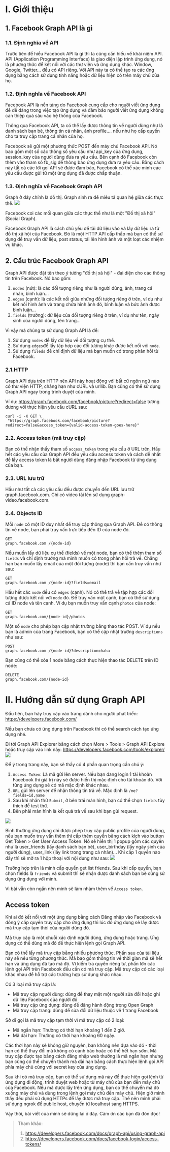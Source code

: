 # I. Giới thiệu
## 1. Facebook Graph API là gì
### 1.1. Định nghĩa về API
Trước tiên để hiểu Facebook API là gì thì ta cũng cần hiểu về khái niệm API. API (Application Programming Interface) là giao diện lập trình ứng dụng, nó là phương thức để kết nối với các thư viện và ứng dụng khác. Window, Google, Twitter... đều có API riêng. Với API này ta có thể tạo ra các ứng dụng bằng cách sử dụng tính năng hoặc dữ liệu hiện có trên máy chủ của họ.

### 1.2. Định nghĩa về Facebook API

Facebook API là nền tảng do Facebook cung cấp cho người viết ứng dụng để dễ dàng trong việc tạo ứng dụng và đảm bảo người viết ứng dụng không can thiệp quá sâu vào hệ thống của Facebook.

Thông qua Facebook API, ta có thể lấy được thông tin về người dùng như là danh sách bạn bè, thông tin cá nhân, ảnh profile.... nếu như họ cấp quyền cho ta truy cập trang cá nhân của họ.

Facebook sẽ gửi một phương thức POST đến máy chủ Facebook API.  Nó bao gồm một số các thông số yêu cầu như api_key của ứng dụng, session_key của người dùng đưa ra yêu cầu. Bên cạnh đó Facebook còn thêm vào tham số fb_sig để thông báo ứng dụng đưa ra yêu cầu. Bằng cách này tất cả các lời gọi API sẽ được đảm bảo, Facebook có thể xác minh các yêu cầu được gửi từ một ứng dụng đã được chấp thuận.

### 1.3. Định nghĩa về Facebook Graph API
Graph ở đây chính là đồ thị. Graph sinh ra để miêu tả quan hệ giữa các thực thể.
![](https://images.viblo.asia/9c7428e7-de93-48a1-b9a3-983a4ebc7ba2.png)

Facebook coi các mối quan giữa các thực thể như là một "Đồ thị xã hội" (Social Graph).

Facebook Graph API là cách chủ yếu để tải dữ liệu vào và lấy dữ liệu ra từ đồ thị xã hội của Facebook. Đó là một HTTP API cấp thấp mà bạn có thể sử dụng để truy vấn dữ liệu, post status, tải lên hình ảnh và một loạt các nhiệm vụ khác. 
## 2. Cấu trúc Facebook Graph API
Graph API được đặt tên theo ý tưởng "đồ thị xã hội" - đại diện cho các thông tin trên Facebook. Nó bao gồm:

1. `nodes` (nút): là các đối tượng riêng như là người dùng, ảnh, trang cá nhân, bình luận...
2. `edges` (cạnh): là các kết nối giữa những đối tượng riêng ở trên, ví dụ như kết nối hình ảnh và trang chứa hình ảnh đó, bình luận và bức ảnh được bình luận...
3. `fields` (trường): dữ liệu của đối tượng riêng ở trên, ví dụ như tên, ngày sinh của người dùng, tên trang...

Vì vậy mà chúng ta sử dụng Graph API là để:
1. Sử dụng `nodes` để lấy dữ liệu về đối tượng cụ thể.
2. Sử dụng `edges`để lấy tập hợp các đối tượng khác được kết nối với `node`.
3. Sử dụng `fileds` để chỉ định dữ liệu mà bạn muốn có trong phản hồi từ Facebook.

### 2.1.HTTP
Graph API dựa trên HTTP nên API này hoạt động với bất cứ ngôn ngữ nào có thư viện HTTP, chẳng hạn như cURL và urllib. Bạn cũng có thể sử dụng Graph API ngay trong trình duyệt của mình.

Ví dụ: https://graph.facebook.com/facebook/picture?redirect=false tương đương với thực hiện yêu cầu cURL sau:
```
curl -i -X GET \
 "https://graph.facebook.com/facebook/picture?redirect=false&access_token={valid-access-token-goes-here}"
```
### 2.2. Access token (mã truy cập)
Bạn có thể nhận thấy tham số `access_token` trong yêu cầu ở URL trên. Hầu hết các yêu cầu của Graph API đều yêu cầu access token và cách dễ nhất để lấy access token là bắt người dùng đăng nhập Facebook từ ứng dụng của bạn.
### 2.3. URL lưu trữ
Hầu như tất cả các yêu cầu đều được chuyển đến URL lưu trữ graph.facebook.com. Chỉ có video tải lên sử dụng graph-video.facebook.com.
### 2.4. Objects ID
Mỗi `node` có một ID duy nhất để truy cập thông qua Graph API. Để có thông tin về node, bạn phải truy vấn trực tiếp đến ID của node đó.
```
GET
graph.facebook.com /{node-id}
 ```
 Nếu muốn lấy dữ liệu cụ thể (fields) về một node, bạn có thể thêm tham số `fields` và chỉ định trường mà mình muốn có trong phản hồi trả về. Chẳng hạn bạn muốn lấy email của một đối tượng (node) thì bạn cần truy vấn như sau:
 ```
 GET
graph.facebook.com /{node-id}?fields=email
 ```
 
 Hầu hết các `node` đều có `edges` (cạnh). Nó có thể trả về tập hợp các đối tượng được kết nối với `node` đó. Để truy vấn một cạnh, bạn có thể sử dụng cả ID node và tên cạnh. Ví dụ bạn muốn truy vấn cạnh `photos` của node:
 ```
 GET
 graph.facebook.com/{node-id}/photos
 ```
 
 Một số `node` cho phép bạn cập nhật trường bằng thao tác POST. Ví dụ nếu bạn là admin của trang Facebook, bạn có thể cập nhật trường `descriptions` như sau:
 ```
POST
graph.facebook.com /{node-id}?description=haha
```

Bạn cũng có thể xóa 1 node bằng cách thực hiện thao tác DELETE trên ID node:
```
DELETE
graph.facebook.com/{node-id}
```

# II. Hướng dẫn sử dụng Graph API
Đầu tiên, bạn hãy truy cập vào trang dành cho người phát triển: https://developers.facebook.com/

Nếu bạn chưa có ứng dụng trên Facebook thì có thể search cách tạo ứng dụng nhé.

Đi tới Graph API Explorer bằng cách chọn More > Tools > Graph API Explore hoặc truy cập vào link này:
https://developers.facebook.com/tools/explorer/
![](https://images.viblo.asia/040ac0c5-d2a4-4868-877f-78302fdce34b.png)

Để ý trong trang này, bạn sẽ thấy có 4 phần quan trọng cần chú ý:
1. `Access Token`: Là mã gửi lên server. Nếu bạn đang login 1 tài khoản Facebook thì giá trị này sẽ được hiển thị mặc định cho tài khoản đó. Với từng ứng dụng sẽ có mã mặc định khác nhau.
2. `URL` gửi lên server để nhận thông tin trả về. Mặc định là `/me?fields=id,name`
3. Sau khi nhấn thử `Submit`, ở bên trái màn hình, bạn có thể chọn `fields` tùy thích để test thử.
4. Bên phải màn hình là kết quả trả về sau khi bạn gửi request.

![](https://images.viblo.asia/29e3885d-8082-469a-9997-897f7cdfebf3.png)

Bình thường ứng dụng chỉ được phép truy cập public profile của người dùng, nếu bạn muốn truy vấn thêm thì cấp thêm quyền bằng cách kích vào button Get Token > Get User Access Token. Nó sẽ hiển thị 1 popup gồm các quyền như là user_friends (lấy danh sách bạn bè), user_birthday (lấy ngày sinh của người dùng), user_link (lấy link trong trang cá nhân)...
Khi cấp 1 quyền nào đấy thì sẽ mở ra 1 hộp thoại với nội dung như sau:
![](https://images.viblo.asia/ede5a01e-619e-498f-ade1-d06f792d7a96.png)

Trường hợp trên là mình cấp quyền get list friends.
Sau khi cấp quyền, bạn chọn fields là `friends` và submit thì sẽ nhận được danh sách bạn bè cùng sử dụng ứng dụng với mình.

Vì bài vẫn còn ngắn nên mình sẽ lảm nhảm thêm về `Access token`.
## Access token
Khi ai đó kết nối với một ứng dụng bằng cách Đăng nhập vào Facebook và đồng ý cấp quyền truy cập cho ứng dụng thì lúc đó ứng dụng sẽ lấy được mã truy cập tạm thời của người dùng đó.

Mã truy cập là một chuỗi xác định người dùng, ứng dụng hoặc trang. Ứng dụng có thể dùng mã đó để thực hiện lệnh gọi Graph API. 

 Bạn có thể lấy mã truy cập bằng nhiều phương thức. Phần sau của tài liệu này sẽ nêu từng phương thức. Mã bao gồm thông tin về thời gian mã sẽ hết hạn và ứng dụng đã tạo mã đó. Vì kiểm tra quyền riêng tư, phần lớn các lệnh gọi API trên Facebook đều cần có mã truy cập. Mã truy cập có các loại khác nhau để hỗ trợ các trường hợp sử dụng khác nhau.
 
 Có 3 loại mã truy cập là:
 
 - Mã truy cập người dùng: dùng để thay mặt một người  sửa đổi hoặc ghi dữ liệu Facebook của người đó
 - Mã truy cập ứng dụng: dùng để đăng hành động trong Open Graph
 - Mã truy cập trang: dùng để sửa đổi dữ liệu thuộc về 1 trang Facebook
 
Sở dĩ gọi là mã truy cập tạm thời vì mã truy cập có 2 loại:
- Mã ngắn hạn: Thường có thời hạn khoảng 1 đến 2 giờ.
- Mã dài hạn: Thường có thời hạn khoảng 60 ngày.

 Các thời hạn này sẽ không giữ nguyên, bạn không nên dựa vào đó - thời hạn có thể thay đổi mà không có cảnh báo hoặc có thể hết hạn sớm.
 Mã truy cập được tạo bằng cách đăng nhập web thường là mã ngắn hạn nhưng bạn cũng có thể chuyển thành mã dài hạn bằng cách thực hiện lệnh gọi API phía máy chủ cùng với secret key của ứng dụng.
 
 Sau khi có mã truy cập, bạn có thể sử dụng mã này để thực hiện gọi lệnh từ ứng dụng di động, trình duyệt web hoặc từ máy chủ của bạn đến máy chủ của Facebook.  Nếu mã được lấy trên ứng dụng, bạn có thể chuyển mã đó xuống máy chủ và dùng trong lệnh gọi máy chủ đến máy chủ. 
 Hiện giờ mình thấy đều phải sử dụng HTTPs để lấy được mã truy cập. Thế nên mình phải sử dụng ngrok để public host, chuyển từ localhost sang HTTPS.
 
 Vậy thôi, bài viết của mình sẽ dừng lại ở đây. Cảm ơn các bạn đã đón đọc!
 
 > Tham khảo:
 >1. https://developers.facebook.com/docs/graph-api/using-graph-api
 >2. https://developers.facebook.com/docs/facebook-login/access-tokens/